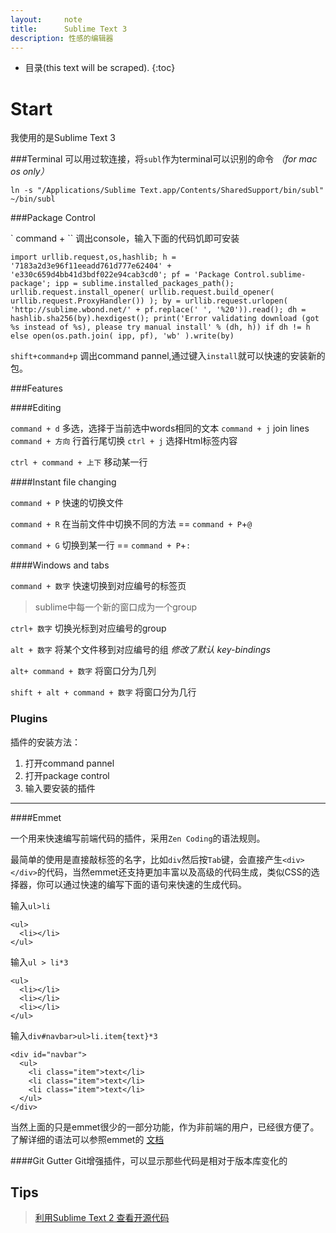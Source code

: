 ```yaml
---
layout:     note
title:      Sublime Text 3
description: 性感的编辑器
---
```


* 目录(this text will be scraped).
{:toc}


# Start
我使用的是Sublime Text 3

###Terminal 
可以用过软连接，将`subl`作为terminal可以识别的命令 *（for mac os only）*
    
    ln -s "/Applications/Sublime Text.app/Contents/SharedSupport/bin/subl" ~/bin/subl

###Package Control

` command + \`` 调出console，输入下面的代码饥即可安装

    import urllib.request,os,hashlib; h = '7183a2d3e96f11eeadd761d777e62404' + 'e330c659d4bb41d3bdf022e94cab3cd0'; pf = 'Package Control.sublime-package'; ipp = sublime.installed_packages_path(); urllib.request.install_opener( urllib.request.build_opener( urllib.request.ProxyHandler()) ); by = urllib.request.urlopen( 'http://sublime.wbond.net/' + pf.replace(' ', '%20')).read(); dh = hashlib.sha256(by).hexdigest(); print('Error validating download (got %s instead of %s), please try manual install' % (dh, h)) if dh != h else open(os.path.join( ipp, pf), 'wb' ).write(by)

`shift+command+p` 调出command pannel,通过键入`install`就可以快速的安装新的包。



###Features

####Editing 

`command + d` 多选，选择于当前选中words相同的文本
`command + j` join lines 
`command + 方向` 行首行尾切换
`ctrl + j` 选择Html标签内容

`ctrl + command + 上下` 移动某一行

####Instant file changing

`command + P` 快速的切换文件

`command + R` 在当前文件中切换不同的方法 == `command + P`+`@`

`command + G` 切换到某一行  == `command + P`+`:`

 
####Windows and tabs

`command + 数字` 快速切换到对应编号的标签页

> sublime中每一个新的窗口成为一个group

`ctrl+ 数字` 切换光标到对应编号的group

`alt + 数字` 将某个文件移到对应编号的组   *修改了默认 key-bindings*

`alt+ command + 数字` 将窗口分为几列 

`shift + alt + command + 数字` 将窗口分为几行



### Plugins

插件的安装方法：

1. 打开command pannel
2. 打开package control
3. 输入要安装的插件


------------

####Emmet

一个用来快速编写前端代码的插件，采用`Zen Coding`的语法规则。

最简单的使用是直接敲标签的名字，比如`div`然后按`Tab`键，会直接产生`<div></div>`的代码，当然emmet还支持更加丰富以及高级的代码生成，类似CSS的选择器，你可以通过快速的编写下面的语句来快速的生成代码。

输入`ul>li`

    <ul>
      <li></li>
    </ul>

输入`ul > li*3`


    <ul>
      <li></li>
      <li></li>
      <li></li>
    </ul>

输入`div#navbar>ul>li.item{text}*3`

    <div id="navbar">
      <ul>
        <li class="item">text</li>
        <li class="item">text</li>
        <li class="item">text</li>
      </ul>
    </div>

当然上面的只是emmet很少的一部分功能，作为非前端的用户，已经很方便了。了解详细的语法可以参照emmet的 
<a href="http://docs.emmet.io/" target=_blank>文档</a>


####Git Gutter
Git增强插件，可以显示那些代码是相对于版本库变化的


## Tips

> [利用Sublime Text 2 查看开源代码]() 




